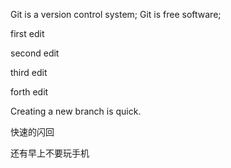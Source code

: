 Git is a version control system;
Git is free software;


first edit



second edit

third edit

forth edit

Creating a new branch is quick.

快速的闪回

还有早上不要玩手机